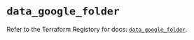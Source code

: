 # `data_google_folder`

Refer to the Terraform Registory for docs: [`data_google_folder`](https://registry.terraform.io/providers/hashicorp/google/4.79.0/docs/data-sources/folder).
